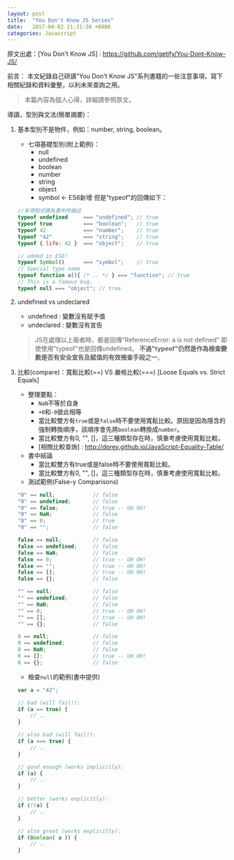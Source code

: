 ```yaml
---
layout: post
title:  "You Don't Know JS Series"
date:   2017-04-02 21:31:38 +0800
categories: Javascript
---
```

原文出處：[You Don't Know JS] : https://github.com/getify/You-Dont-Know-JS/

前言：
	本文紀錄自己研讀"You Don't Know JS"系列書籍的一些注意事項，寫下相關紀錄和資料彙整，以利未來查詢之用。
> 本篇內容為個人心得，詳細請參照原文。

導讀，型別與文法(簡單摘要)：
1. 基本型別不是物件，例如：number, string, boolean。
	* 七項基礎型別(附上範例)：
		* null
		* undefined
		* boolean
		* number
		* string
		* object
		* symbol <- ES6新增
    但是"typeof"的回傳如下：
	```Javascript
	//本項程式碼為書中所論述
	typeof undefined     === "undefined"; // true
	typeof true          === "boolean";   // true
	typeof 42            === "number";    // true
	typeof "42"          === "string";    // true
	typeof { life: 42 }  === "object";    // true

	// added in ES6!
	typeof Symbol()      === "symbol";    // true
	// Special type name
	typeof function a(){ /* .. */ } === "function"; // true
	// This is a famous bug.
	typeof null === "object"; // true
	```
2. undefined vs undeclared
	* undefined : 變數沒有賦予值
	* undeclared : 變數沒有宣告

    > JS在處理以上兩者時，都是回傳"ReferenceError: a is not defined"
	> 即使使用"typeof"也是回傳undefined。
	> __不過"typeof"仍然是作為檢查變數是否有安全宣告及賦值的有效檢查手段之一__。

3. 比較(compare)：寬鬆比較(==) VS 嚴格比較(===)
	[Loose Equals vs. Strict Equals]
	* 整理要點：
		* `NaN`不等於自身
		* `+0`和`-0`彼此相等
		* 當比較雙方有`true`或是`false`時不要使用寬鬆比較。原因是因為隱含的強制轉換順序，該順序會先將`boolean`轉換成`number`。
		* 當比較雙方有0, "", []，這三種類型存在時，慎重考慮使用寬鬆比較。
		* [相關比較查詢] : http://dorey.github.io/JavaScript-Equality-Table/
	* 書中結論
	    * 當比較雙方有true或是false時不要使用寬鬆比較。
		* 當比較雙方有0, "", []，這三種類型存在時，慎重考慮使用寬鬆比較。
	* 測試範例(False-y Comparisons)
	```Javascript
	"0" == null;			// false
	"0" == undefined;		// false
	"0" == false;			// true -- UH OH!
	"0" == NaN;				// false
	"0" == 0;				// true
	"0" == "";				// false

	false == null;			// false
	false == undefined;		// false
	false == NaN;			// false
	false == 0;				// true -- UH OH!
	false == "";			// true -- UH OH!
	false == [];			// true -- UH OH!
	false == {};			// false

	"" == null;				// false
	"" == undefined;		// false
	"" == NaN;				// false
	"" == 0;				// true -- UH OH!
	"" == [];				// true -- UH OH!
	"" == {};				// false

	0 == null;				// false
	0 == undefined;			// false
	0 == NaN;				// false
	0 == [];				// true -- UH OH!
	0 == {};				// false
	```

	* 檢查`null`的範例(書中提供)
	```Javascript
	var a = "42";

	// bad (will fail!):
	if (a == true) {
		// ..
	}

	// also bad (will fail!):
	if (a === true) {
		// ..
	}

	// good enough (works implicitly):
	if (a) {
		// ..
	}

	// better (works explicitly):
	if (!!a) {
		// ..
	}

	// also great (works explicitly):
	if (Boolean( a )) {
		// ..
	}
	```


